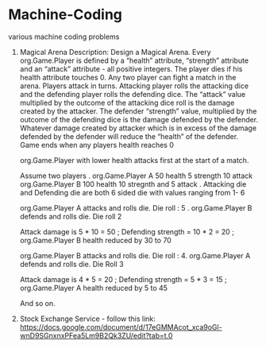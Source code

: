 # Machine-Coding
various machine coding problems

1. Magical Arena Description:
    Design a Magical Arena. Every org.Game.Player is defined by a “health” attribute, “strength” attribute and an “attack” attribute - all positive integers. The player dies if his health attribute     touches 0. Any two player can fight a match in the arena. Players attack in turns. Attacking player rolls the attacking dice and the defending player rolls the defending dice. The         “attack” value multiplied by the outcome of the  attacking dice roll is the damage created by the attacker. The defender “strength” value, multiplied by the outcome of the defending         dice is the damage defended by the defender. Whatever damage created by attacker which is in excess of the damage defended by the defender will reduce the “health” of the defender.         Game ends when any players health reaches 0
    
    org.Game.Player with lower health attacks first at the start of a match. 
    
    Assume two players . org.Game.Player A 50 health 5 strength 10 attack org.Game.Player B 100 health 10 stregnth and 5 attack . Attacking die and Defending die are both 6 sided die with values ranging         from 1- 6
    
    org.Game.Player A attacks and rolls die. Die roll : 5 . org.Game.Player B defends and rolls die. Die roll 2
    
    Attack damage is 5 * 10 = 50 ; Defending strength = 10 * 2 = 20 ; org.Game.Player B health reduced by 30 to 70
    
    org.Game.Player B attacks and rolls die. Die roll : 4. org.Game.Player A defends and rolls die. Die Roll 3
    
    Attack damage is 4 * 5 = 20 ; Defending strength = 5 * 3 = 15 ; org.Game.Player A health reduced by 5 to 45
    
    And so on.
2. Stock Exchange Service - 
   follow this link: https://docs.google.com/document/d/17eGMMAcot_xca9oGl-wnD9SGnxnxPFea5Lm9B2Qk3ZU/edit?tab=t.0
